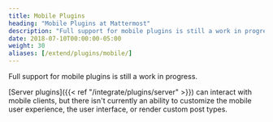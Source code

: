 ```yaml
---
title: Mobile Plugins
heading: "Mobile Plugins at Mattermost"
description: "Full support for mobile plugins is still a work in progress. See where things stand and learn what you can do."
date: 2018-07-10T00:00:00-05:00
weight: 30
aliases: [/extend/plugins/mobile/]
---
```


Full support for mobile plugins is still a work in progress.

[Server plugins]({{< ref "/integrate/plugins/server" >}}) can interact with mobile clients, but there isn't currently an ability to customize the mobile user experience, the user interface, or render custom post types.

